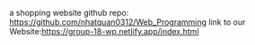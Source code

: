 a shopping website
github repo: https://github.com/nhatquan0312/Web_Programming
link to our Website:https://group-18-wp.netlify.app/index.html

